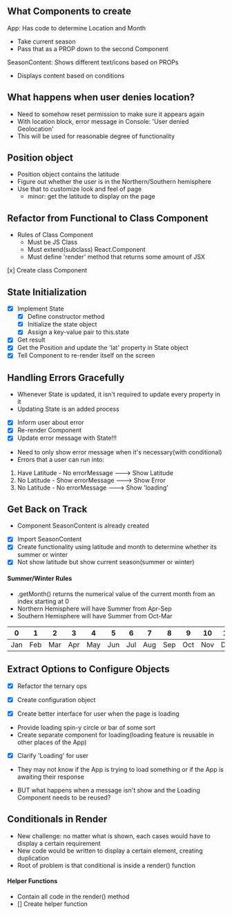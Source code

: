 ## What Components to create

App: Has code to determine Location and Month
- Take current season
- Pass that as a PROP down to the second Component

SeasonContent: Shows different text/icons based on PROPs
- Displays content based on conditions

## What happens when user denies location?
- Need to somehow reset permission to make sure it appears again
- With location block, error message in Console: 'User denied Geolocation'
- This will be used for reasonable degree of functionality

## Position object
- Position object contains the latitude
- Figure out whether the user is in the Northern/Southern hemisphere
- Use that to customize look and feel of page
  - minor: get the latitude to display on the page

## Refactor from Functional to Class Component
- Rules of Class Component
  - Must be JS Class
  - Must extend(subclass) React.Component
  - Must define 'render' method that returns some amount of JSX

[x] Create class Component

## State Initialization
- [x] Implement State
  - [x] Define constructor method
  - [x] Initialize the state object
  - [x] Assign a key-value pair to this.state

- [x] Get result
- [x] Get the Position and update the 'lat' property in State object
- [x] Tell Component to re-render itself on the screen

## Handling Errors Gracefully
- Whenever State is updated, it isn't required to update every property in it
- Updating State is an added process
- [x] Inform user about error
- [x] Re-render Component
- [x] Update error message with State!!!

- Need to only show error message when it's necessary(with conditional)
- Errors that a user can run into:
1. Have Latitude - No errorMessage ---> Show Latitude
2. No Latitude - Show errorMessage ---> Show Error
3. No Latitude - No errorMessage ---> Show 'loading'

## Get Back on Track
- Component SeasonContent is already created
- [x] Import SeasonContent
- [x] Create functionality using latitude and month to determine whether its summer or winter
- [x] Not show latitude but show current season(summer or winter)

#### Summer/Winter Rules
- .getMonth() returns the numerical value of the current month from an index starting at 0
- Northern Hemisphere will have Summer from Apr-Sep
- Southern Hemisphere will have Summer from Oct-Mar

0  | 1  | 2  | 3  | 4  | 5  | 6  | 7  | 8  | 9  | 10 | 11
-- | -- | -- | -- | -- | -- | -- | -- | -- | -- | -- | --
Jan | Feb | Mar | Apr| May | Jun | Jul | Aug | Sep | Oct | Nov | Dec

## Extract Options to Configure Objects
- [x] Refactor the ternary ops
- [x] Create configuration object


- [x] Create better interface for user when the page is loading
- Provide loading spin-y circle or bar of some sort
- Create separate component for loading(loading feature is reusable in other places of the App)

- [x] Clarify 'Loading' for user
- They may not know if the App is trying to load something or if the App is awaiting their response

- BUT what happens when a message isn't show and the Loading Component needs to be reused?

## Conditionals in Render
- New challenge: no matter what is shown, each cases would have to display a certain requirement
- New code would be written to display a certain element, creating duplication
- Root of problem is that conditional is inside a render() function

#### Helper Functions
- Contain all code in the render() method
- [] Create helper function
